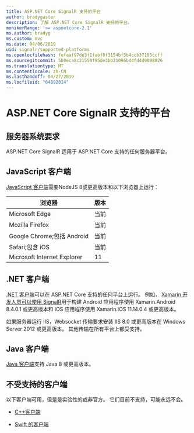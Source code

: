 ```yaml
---
title: ASP.NET Core SignalR 支持的平台
author: bradygaster
description: 了解 ASP.NET Core SignalR 支持的平台。
monikerRange: '>= aspnetcore-2.1'
ms.author: bradyg
ms.custom: mvc
ms.date: 04/06/2019
uid: signalr/supported-platforms
ms.openlocfilehash: fefaaf97de3f1fabf8f3154bf5b4ccb37195ccff
ms.sourcegitcommit: 5b0eca8c21550f95de3bb21096bd4fd4d9098026
ms.translationtype: MT
ms.contentlocale: zh-CN
ms.lasthandoff: 04/27/2019
ms.locfileid: "64892014"
---
```

# <a name="aspnet-core-signalr-supported-platforms"></a>ASP.NET Core SignalR 支持的平台

## <a name="server-system-requirements"></a>服务器系统要求

ASP.NET Core SignalR 适用于 ASP.NET Core 支持的任何服务器平台。

## <a name="javascript-client"></a>JavaScript 客户端

[JavaScript 客户端](https://www.npmjs.com/package/@aspnet/signalr)需要NodeJS 8或更高版本和以下浏览器上运行：

| 浏览器                         | 版本 |
| ------------------------------- | ------- |
| Microsoft Edge                  | 当前 |
| Mozilla Firefox                 | 当前 |
| Google Chrome;包括 Android | 当前 |
| Safari;包含 iOS            | 当前 |
| Microsoft Internet Explorer     | 11      |
 
## <a name="net-client"></a>.NET 客户端

[.NET 客户端](https://www.nuget.org/packages/Microsoft.AspNetCore.SignalR/)可以在 ASP.NET Core 支持的任何平台上运行。 例如， [Xamarin 开发人员可以使用 SignalR](https://github.com/aspnet/Announcements/issues/305)用于构建 Android 应用程序使用 Xamarin.Android 8.4.0.1 或更高版本和 iOS 应用程序使用 Xamarin.iOS 11.14.0.4 或更高版本。

如果服务器运行 IIS，Websocket 传输要求安装 IIS 8.0 或更高版本在 Windows Server 2012 或更高版本。 其他传输在所有平台上都受支持。

## <a name="java-client"></a>Java 客户端

[Java 客户端](https://search.maven.org/artifact/com.microsoft.aspnet/signalr)支持 Java 8 或更高版本。

## <a name="unsupported-clients"></a>不受支持的客户端

以下客户端可用，但是是实验性的或非官方。 它们目前不支持，可能永远不会。

* [C++客户端](https://github.com/aspnet/SignalR/tree/master/clients/cpp)

* [Swift 的客户端](https://github.com/moozzyk/SignalR-Client-Swift)
